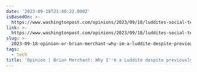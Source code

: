 ```yaml
---
date: '2023-09-18T21:40:22.000Z'
isBasedOn: >-
  https://www.washingtonpost.com/opinions/2023/09/18/luddites-social-technology-visionaries/
link: >-
  https://www.washingtonpost.com/opinions/2023/09/18/luddites-social-technology-visionaries/
slug: >-
  2023-09-18-opinion-or-brian-merchant-why-im-a-luddite-despite-previously-loving-techn
tags:
  - tech
title: 'Opinion | Brian Merchant: Why I''m a Luddite despite previously loving techn'
---
```


